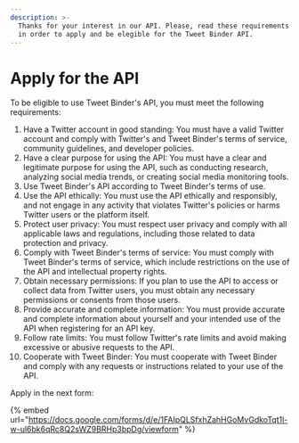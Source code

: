 ```yaml
---
description: >-
  Thanks for your interest in our API. Please, read these requirements carefully
  in order to apply and be elegible for the Tweet Binder API.
---
```


# Apply for the API

To be eligible to use Tweet Binder's API, you must meet the following requirements:

1. Have a Twitter account in good standing: You must have a valid Twitter account and comply with Twitter's and Tweet Binder's terms of service, community guidelines, and developer policies.
2. Have a clear purpose for using the API: You must have a clear and legitimate purpose for using the API, such as conducting research, analyzing social media trends, or creating social media monitoring tools.
3. Use Tweet Binder's API according to Tweet Binder's terms of use.
4. Use the API ethically: You must use the API ethically and responsibly, and not engage in any activity that violates Twitter's policies or harms Twitter users or the platform itself.
5. Protect user privacy: You must respect user privacy and comply with all applicable laws and regulations, including those related to data protection and privacy.
6. Comply with Tweet Binder's terms of service: You must comply with Tweet Binder's terms of service, which include restrictions on the use of the API and intellectual property rights.
7. Obtain necessary permissions: If you plan to use the API to access or collect data from Twitter users, you must obtain any necessary permissions or consents from those users.
8. Provide accurate and complete information: You must provide accurate and complete information about yourself and your intended use of the API when registering for an API key.
9. Follow rate limits: You must follow Twitter's rate limits and avoid making excessive or abusive requests to the API.
10. Cooperate with Tweet Binder: You must cooperate with Tweet Binder and comply with any requests or instructions related to your use of the API.

Apply in the next form:

{% embed url="https://docs.google.com/forms/d/e/1FAIpQLSfxhZahHGoMvGdkoTqt1l-w-ul6bk6qRc8Q2sWZ9BRHp3bpDg/viewform" %}

